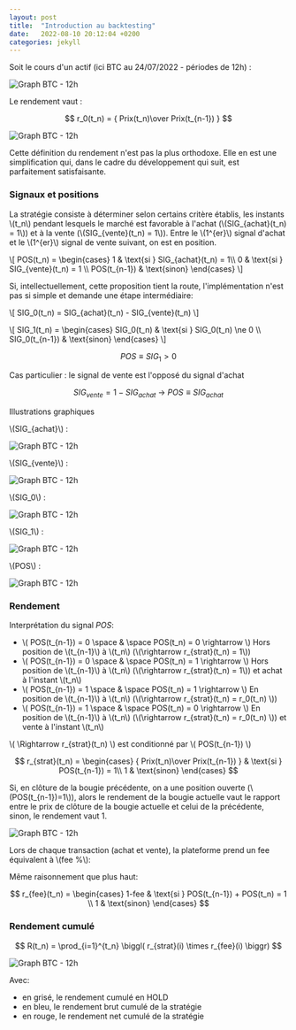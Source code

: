```yaml
---
layout: post
title:  "Introduction au backtesting"
date:   2022-08-10 20:12:04 +0200
categories: jekyll
---
```


<script src="https://polyfill.io/v3/polyfill.min.js?features=es6"></script>
  <script id="MathJax-script" async
          src="https://cdn.jsdelivr.net/npm/mathjax@3/es5/tex-mml-chtml.js">
  </script>

 Soit le cours d'un actif (ici BTC au 24/07/2022 - périodes de 12h) : 
 
 ![Graph BTC - 12h]({{site.url}}/assets/bokeh_plot.png)
 
 Le rendement vaut :
 
 $$ r_0(t_n) = { Prix(t_n)\over Prix(t_{n-1}) } $$
 
![Graph BTC - 12h]({{site.url}}/assets/bokeh_plot-1.png)
 
 Cette définition du rendement n'est pas la plus orthodoxe. Elle en est une simplification qui, dans le cadre du développement qui suit, est parfaitement satisfaisante.
 
 <h3> Signaux et positions </h3>
 
 La stratégie consiste à déterminer selon certains critère établis, les instants \\(t_n\\) pendant lesquels le marché est favorable à l'achat (\\(SIG_{achat}(t_n) = 1\\)) et à la vente (\\(SIG_{vente}(t_n) = 1\\)). Entre le \\(1^{er}\\) signal d'achat et le \\(1^{er}\\) signal de vente suivant, on est en position.

\\[ POS(t_n) = \begin{cases} 1 & \text{si } SIG_{achat}(t_n) = 1\\\\ 0 & \text{si } SIG_{vente}(t_n) = 1 \\\\ POS(t_{n-1}) & \text{sinon} \end{cases} \\]

Si, intellectuellement, cette proposition tient la route, l'implémentation n'est pas si simple et demande une étape intermédiaire:

\\[ SIG_0(t_n) = SIG_{achat}(t_n) - SIG_{vente}(t_n) \\]

\\[ SIG_1(t_n) = \begin{cases} SIG_0(t_n) & \text{si } SIG_0(t_n) \ne 0 \\\\ SIG_0(t_{n-1}) & \text{sinon} \end{cases} \\]

$$ POS \equiv SIG_1 > 0 $$

Cas particulier : le signal de vente est l'opposé du signal d'achat

$$ SIG_{vente} = 1 - SIG_{achat} \ \rightarrow\  POS \equiv SIG_{achat} $$

Illustrations graphiques

\\(SIG_{achat}\\) :

![Graph BTC - 12h]({{site.url}}/assets/bokeh_plot-2.png)

\\(SIG_{vente}\\) :

![Graph BTC - 12h]({{site.url}}/assets/bokeh_plot-3.png)

\\(SIG_0\\) :

![Graph BTC - 12h]({{site.url}}/assets/bokeh_plot-4.png)

\\(SIG_1\\) :

![Graph BTC - 12h]({{site.url}}/assets/bokeh_plot-5.png)

\\(POS\\) :

![Graph BTC - 12h]({{site.url}}/assets/bokeh_plot-6.png)


<h3> Rendement </h3>

Interprétation du signal $POS$:

  * \\( POS(t_{n-1}) = 0 \space \& \space POS(t_n) = 0 \rightarrow \\) Hors position de \\(t_{n-1}\\) à \\(t_n\\) (\\(\rightarrow r_{strat}(t_n) = 1\\))
  * \\( POS(t_{n-1}) = 0 \space \& \space POS(t_n) = 1 \rightarrow \\) Hors position de \\(t_{n-1}\\) à \\(t_n\\) (\\(\rightarrow r_{strat}(t_n) = 1\\)) et achat à l'instant \\(t_n\\) 
  * \\( POS(t_{n-1}) = 1 \space \& \space POS(t_n) = 1 \rightarrow \\) En position de \\(t_{n-1}\\) à \\(t_n\\) (\\(\rightarrow r_{strat}(t_n) = r_0(t_n) \\))
  * \\( POS(t_{n-1}) = 1 \space \& \space POS(t_n) = 0 \rightarrow \\) En position de \\(t_{n-1}\\) à \\(t_n\\) (\\(\rightarrow r_{strat}(t_n) = r_0(t_n) \\)) et vente à l'instant \\(t_n\\)

\\( \Rightarrow r_{strat}(t_n) \\) est conditionné par \\( POS(t_{n-1}) \\)

$$ r_{strat}(t_n) = \begin{cases} { Prix(t_n)\over Prix(t_{n-1}) } & \text{si } POS(t_{n-1}) = 1\\ 1 & \text{sinon} \end{cases}  $$

Si, en clôture de la bougie précédente, on a une position ouverte (\\(POS(t_{n-1})=1\\)), alors le rendement de la bougie actuelle vaut le rapport entre le prix de clôture de la bougie actuelle et celui de la précédente, sinon, le rendement vaut 1.

![Graph BTC - 12h]({{site.url}}/assets/bokeh_plot-7.png)

Lors de chaque transaction (achat et vente), la plateforme prend un fee équivalent à \\(fee \%\\):

Même raisonnement que plus haut:

$$ r_{fee}(t_n) = \begin{cases} 1-fee & \text{si } POS(t_{n-1}) + POS(t_n) = 1 \\ 1 & \text{sinon} \end{cases} $$

<h3> Rendement cumulé </h3>

$$ R(t_n) = \prod_{i=1}^{t_n} \biggl( r_{strat}(i) \times r_{fee}(i) \biggr) $$


![Graph BTC - 12h]({{site.url}}/assets/bokeh_plot-8.png)


Avec:
  * en grisé, le rendement cumulé en HOLD
  * en bleu, le rendement brut cumulé de la stratégie
  * en rouge, le rendement net cumulé de la stratégie 
